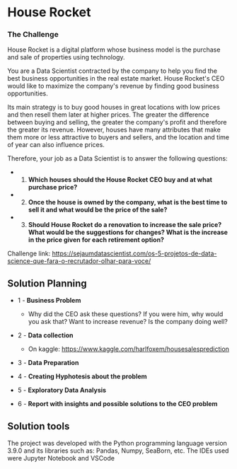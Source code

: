 # House Rocket

### The Challenge

House Rocket is a digital platform whose business model is the purchase and sale of properties using technology.

You are a Data Scientist contracted by the company to help you find the best business opportunities in the real estate market.
House Rocket's CEO would like to maximize the company's revenue by finding good business opportunities.

Its main strategy is to buy good houses in great locations with low prices and then resell them later at higher prices. 
The greater the difference between buying and selling, the greater the company's profit and therefore the greater its revenue.
However, houses have many attributes that make them more or less attractive to buyers and sellers, and the location and time of year can also influence prices.

Therefore, your job as a Data Scientist is to answer the following questions:

- 1. **Which houses should the House Rocket CEO buy and at what purchase price?**

- 2. **Once the house is owned by the company, what is the best time to sell it and what would be the price of the sale?**

- 3. **Should House Rocket do a renovation to increase the sale price? What would be the suggestions for changes? What is the increase in the price given for each retirement option?**

Challenge link: https://sejaumdatascientist.com/os-5-projetos-de-data-science-que-fara-o-recrutador-olhar-para-voce/

## Solution Planning
- 1 - **Business Problem**
    -  Why did the CEO ask these questions? If you were him, why would you ask that? Want to increase revenue? Is the company doing well?

- 2 - **Data collection**
    - On kaggle:  https://www.kaggle.com/harlfoxem/housesalesprediction
- 3 - **Data Preparation**
- 4 - **Creating Hyphotesis about the problem**
- 5 - **Exploratory Data Analysis**
- 6 - **Report with insights and possible solutions to the CEO problem**

## Solution tools
The project was developed with the Python programming language version 3.9.0 and its libraries such as: Pandas, Numpy, SeaBorn, etc.
The IDEs used were Jupyter Notebook and VSCode


